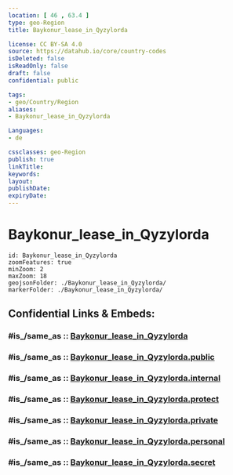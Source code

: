 ```yaml
---
location: [ 46 , 63.4 ] 
type: geo-Region
title: Baykonur_lease_in_Qyzylorda

license: CC BY-SA 4.0
source: https://datahub.io/core/country-codes
isDeleted: false
isReadOnly: false
draft: false
confidential: public

tags:
- geo/Country/Region
aliases:
- Baykonur_lease_in_Qyzylorda

Languages:
- de

cssclasses: geo-Region
publish: true
linkTitle: 
keywords: 
layout: 
publishDate: 
expiryDate: 
---
```


# Baykonur_lease_in_Qyzylorda

```leaflet
id: Baykonur_lease_in_Qyzylorda
zoomFeatures: true 
minZoom: 2 
maxZoom: 18
geojsonFolder: ./Baykonur_lease_in_Qyzylorda/
markerFolder: ./Baykonur_lease_in_Qyzylorda/
```




## Confidential Links & Embeds: 

### #is_/same_as :: [Baykonur_lease_in_Qyzylorda](/_Standards/Earth/Continent/Asia/Asia~Central/Kazakhstan/Counties/Baykonur_lease_in_Qyzylorda.md) 

### #is_/same_as :: [Baykonur_lease_in_Qyzylorda.public](/_public/Earth/Continent/Asia/Asia~Central/Kazakhstan/Counties/Baykonur_lease_in_Qyzylorda.public.md) 

### #is_/same_as :: [Baykonur_lease_in_Qyzylorda.internal](/_internal/Earth/Continent/Asia/Asia~Central/Kazakhstan/Counties/Baykonur_lease_in_Qyzylorda.internal.md) 

### #is_/same_as :: [Baykonur_lease_in_Qyzylorda.protect](/_protect/Earth/Continent/Asia/Asia~Central/Kazakhstan/Counties/Baykonur_lease_in_Qyzylorda.protect.md) 

### #is_/same_as :: [Baykonur_lease_in_Qyzylorda.private](/_private/Earth/Continent/Asia/Asia~Central/Kazakhstan/Counties/Baykonur_lease_in_Qyzylorda.private.md) 

### #is_/same_as :: [Baykonur_lease_in_Qyzylorda.personal](/_personal/Earth/Continent/Asia/Asia~Central/Kazakhstan/Counties/Baykonur_lease_in_Qyzylorda.personal.md) 

### #is_/same_as :: [Baykonur_lease_in_Qyzylorda.secret](/_secret/Earth/Continent/Asia/Asia~Central/Kazakhstan/Counties/Baykonur_lease_in_Qyzylorda.secret.md)

